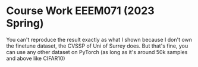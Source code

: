 # Course Work EEEM071 (2023 Spring)

You can't reproduce the result exactly as what I shown because I don't own the finetune dataset, the CVSSP of Uni of Surrey does. But that's fine, you can use any other dataset on PyTorch (as long as it's around 50k samples and above like CIFAR10) 
